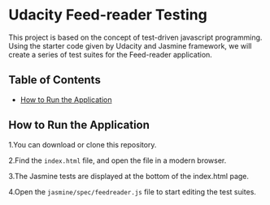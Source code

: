 # Udacity Feed-reader Testing 

This project is based on the concept of test-driven javascript programming. Using the starter code given by Udacity and Jasmine framework, we will create a series of test suites for the Feed-reader application.

## Table of Contents

* [How to Run the Application](#how-to-run-the-application)


## How to Run the Application

1.You can download or clone this repository.

2.Find the `index.html` file, and open the file in a modern browser.

3.The Jasmine tests are displayed at the bottom of the index.html page.

4.Open the `jasmine/spec/feedreader.js` file to start editing the test suites.